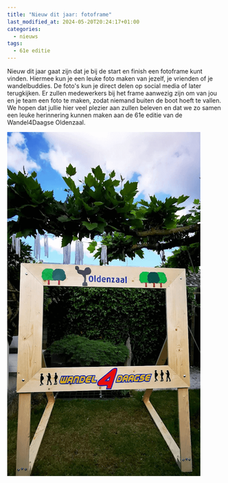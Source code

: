 ```yaml
---
title: "Nieuw dit jaar: fotoframe"
last_modified_at: 2024-05-20T20:24:17+01:00
categories:
  - nieuws
tags:
  - 61e editie
---
```


Nieuw dit jaar gaat zijn dat je bij de start en finish een fotoframe kunt vinden. Hiermee kun je een leuke foto maken van jezelf, je vrienden of je wandelbuddies. De foto's kun je direct delen op social media of later terugkijken. Er zullen medewerkers bij het frame aanwezig zijn om van jou en je team een foto te maken, zodat niemand buiten de boot hoeft te vallen. We hopen dat jullie hier veel plezier aan zullen beleven en dat we zo samen een leuke herinnering kunnen maken aan de 61e editie van de Wandel4Daagse Oldenzaal.  

![Prijzen](/assets/images/news/2024/fotoframe.png)